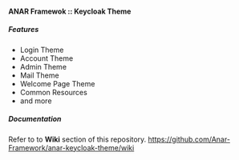 #### ANAR Framewok :: Keycloak Theme


##### Features

- Login Theme
- Account Theme
- Admin Theme
- Mail Theme
- Welcome Page Theme
- Common Resources
- and more



##### Documentation 

Refer to to **Wiki** section of this repository. https://github.com/Anar-Framework/anar-keycloak-theme/wiki